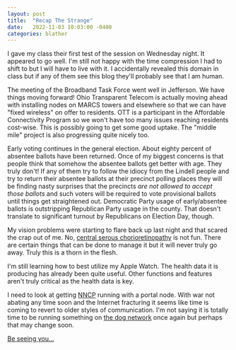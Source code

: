 ```yaml
---
layout: post
title:  "Recap The Strange"
date:   2022-11-03 10:03:00 -0400
categories: blather
---
```

I gave my class their first test of the session on Wednesday night.  It appeared to go well.  I'm still not happy with the time compression I had to shift to but I will have to live with it.  I accidentally revealed this domain in class but if any of them see this blog they'll probably see that I am human.

The meeting of the Broadband Task Force went well in Jefferson.  We have things moving forward!  Ohio Transparent Telecom is actually moving ahead with installing nodes on MARCS towers and elsewhere so that we can have "fixed wireless" on offer to residents.  OTT is a participant in the Affordable Connectivity Program so we won't have too many issues reaching residents cost-wise.  This is possibly going to get some good uptake.  The "middle mile" project is also progressing quite nicely too.

Early voting continues in the general election.  About eighty percent of absentee ballots have been returned.  Once of my biggest concerns is that people think that somehow the absentee ballots get better with age.  They truly don't!  If any of them try to follow the idiocy from the Lindell people and try to return their absentee ballots at their precinct polling places they will be finding nasty surprises that the precincts *are not allowed to accept those ballots* and such voters will be required to vote provisional ballots until things get straightened out.  Democratic Party usage of early/absentee ballots is outstripping Republican Party usage in the county.  That doesn't translate to significant turnout by Republicans on Election Day, though.

My vision problems were starting to flare back up last night and that scared the crap out of me.  No, [central serous chorioretinopathy](http://web.archive.org/web/20221103142320/https://my.clevelandclinic.org/health/diseases/24335-central-serous-retinopathy) is not fun.  There are certain things that can be done to manage it but it will never truly go away.  Truly this is a thorn in the flesh.

I'm still learning how to best utilize my Apple Watch.  The health data it is producing has already been quite useful.  Other functions and features aren't truly critical as the health data is key.

I need to look at getting [NNCP](http://web.archive.org/web/20220913101141/http://www.nncpgo.org/) running with a portal node.  With war not abating any time soon and the Internet fracturing it seems like time is coming to revert to older styles of communication.  I'm not saying it is totally time to be running something on [the dog network](https://www.fidonet.org/index.html) once again but perhaps that may change soon.

[Be seeing you...](https://youtu.be/QY9oWfkKt6A)
